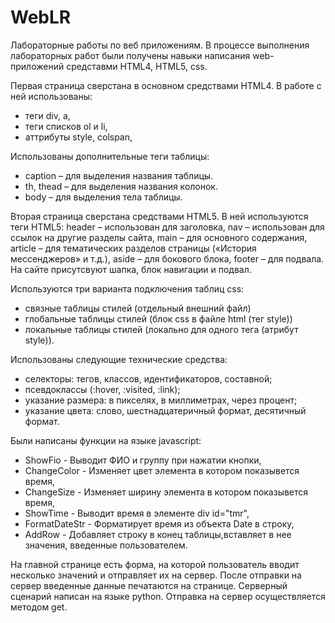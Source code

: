 # WebLR
Лабораторные работы по веб приложениям. В процессе выполнения лабораторных работ были получены навыки написания web-приложений средставми HTML4, HTML5, css.

Первая страница сверстана в основном средствами HTML4. В работе с ней использованы: 
- теги div, a, 
- теги списков ol и li, 
- аттрибуты style, colspan,

Использованы дополнительные теги таблицы: 
- caption – для выделения названия таблицы.
- th, thead – для выделения названия колонок.
- body – для выделения тела таблицы. 

Вторая страница сверстана средствами HTML5. В ней используются теги HTML5:
  header – использован для заголовка, 
  nav – использован для ссылок на другие разделы сайта, 
  main – для основного содержания, 
  article – для тематических разделов страницы («История мессенджеров» и т.д.), 
  aside – для бокового блока, 
  footer – для подвала.
На сайте присутсвуют шапка, блок навигации и подвал.

Используются три варианта подключения таблиц css:  
- связные таблицы стилей (отдельный  внешний файл)
- глобальные таблицы стилей (блок css в  файле html (тег style)) 
- локальные таблицы стилей (локально для одного тега (атрибут style)).

Использованы следующие технические средства:
- селекторы: тегов, классов, идентификаторов, составной;
- псевдоклассы (:hover, :visited, :link);
- указание размера: в пикселях, в миллиметрах, через процент;
- указание цвета: слово, шестнадцатеричный формат, десятичный формат.

Были написаны функции на языке javascript:
- ShowFio - Выводит ФИО и группу при нажатии кнопки,
- ChangeColor - Изменяет цвет элемента в котором показывется время,
- ChangeSize - Изменяет ширину элемента в котором показывется время,
- ShowTime - Выводит время в элементе div id="tmr",
- FormatDateStr - Форматирует время из объекта Date в строку,
- AddRow - Добавляет строку в конец таблицы,вставляет в нее значения, введенные пользователем.

На главной странице есть форма, на которой пользователь вводит несколько значений и отправляет их на сервер. После отправки на сервер введенные данные печатаются на странице. Серверный сценарий написан на языке python. Отправка на сервер осуществляется методом get.
